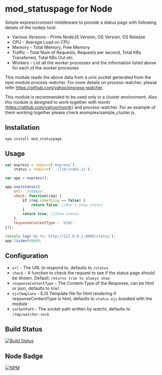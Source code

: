 mod_statuspage for Node
===================

Simple express/connect middleware to provide a status page with following details of the nodejs host.

   * Various Versions - Prints NodeJS Version, OS Version, OS Release
   * CPU - Average Load on CPU
   * Memory - Total Memory, Free Memory
   * Traffic - Total Num of Requests, Requests per second, Total KBs Transferred, Total KBs Out etc.
   * Workers - List all the worker processes and the information listed above for each of the worker processes
   
This module reads the above data from a unix socket generated from the npm module process-watcher.
For more details on process-watcher, please refer https://github.com/yahoo/process-watcher.

This module is recommended to be used only in a cluster environment. Also this module is designed to
work together with monitr (https://github.com/yahoo/monitr) and process-watcher. For an example of them
working together please check examples/sample_cluster.js.

Installation
------------

`npm install mod_statuspage`

Usage
-----

```javascript
var express = require('express'),
    status = require('../lib/index.js');

var app = express();

app.use(status({
    url: '/status',
    check: function(req) {
        if (req.something == false) {
            return false; //Don't show status
        }
        return true; //Show status
    },
    responseContentType : 'html'
}));

console.log('Go to: http://127.0.0.1:8000/status');
app.listen(8000);
```

Configuration
-------------

   * `url` - The URL to respond to, defaults to `/status` 
   * `check` - A function to check the request to see if the status page should be shown. Default: `returns true to always show`
   * `responseContentType` - The Content-Type of the Response, can be html or json, defaults to `html`
   * `ejsTemplate` - EJS Template file for html rendering if responseContentType is html, defaults to `status.ejs` bundled with the module
   * `socketPath` - The socket path written by watchr, defaults to `/tmp/watcher.sock`
   


Build Status
------------

[![Build Status](https://secure.travis-ci.org/yahoo/mod_statuspage.png?branch=master)](http://travis-ci.org/yahoo/mod_statuspage)


Node Badge
----------

[![NPM](https://nodei.co/npm/mod_statuspage.png)](https://nodei.co/npm/mod_statuspage/)
